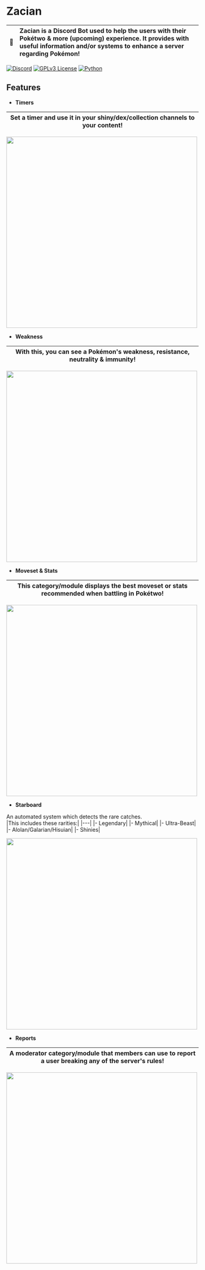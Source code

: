 # Zacian
| 📑 | Zacian is a Discord Bot used to help the users with their Pokétwo & more (upcoming) experience. It provides with useful information and/or systems to enhance a server regarding Pokémon! |
| :--------: | :---------------------------------------------------------------------------------------------------------------------------------------------------------------------- |

[![Discord](https://img.shields.io/badge/DISCORD-JOIN-success?style=for-the-badge&logo=Discord)](https://discord.gg/T2WfEdazyG)
[![GPLv3 License](https://img.shields.io/badge/LICENSE-GPL--3.0-important?style=for-the-badge&logo=readthedocs)](https://github.com/OptimumArchitect/Zacian/blob/main/LICENSE)
[![Python](https://img.shields.io/badge/PYTHON-3.8-informational?style=for-the-badge&logo=python)](https://github.com/OptimumArchitect/Zacian/blob/main/LICENSE)

## Features

- **Timers**

|Set a timer and use it in your shiny/dex/collection channels to your content!|
|---|

<img src="https://cdn.discordapp.com/attachments/997586405238767746/1020800423000559738/New_Project_19_1.png" width = "500"/>

- **Weakness**

|With this, you can see a Pokémon's weakness, resistance, neutrality & immunity!|
|---|

<img src="https://cdn.discordapp.com/attachments/997586405238767746/1020799956921106443/New_Project_20.png" width = "500"/>

- **Moveset & Stats**

|This category/module displays the best moveset or stats recommended when battling in Pokétwo!|
|---|

<img src="https://cdn.discordapp.com/attachments/997586405238767746/1020799957248254093/New_Project_21.png" width = "500"/>

- **Starboard**

An automated system which detects the rare catches.  
|This includes these rarities:|
|---|
|- Legendary|
|- Mythical|
|- Ultra-Beast|
|- Alolan/Galarian/Hisuian|
|- Shinies|

<img src="https://media.discordapp.net/attachments/997586405238767746/1020799957722222632/New_Project_22.png" width = "500"/>

- **Reports**

|A moderator category/module that members can use to report a user breaking any of the server's rules!|
|---|

<img src="https://cdn.discordapp.com/attachments/997586405238767746/1020799958116475001/New_Project_23.png" width = "500"/>

